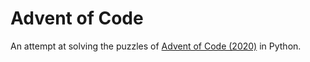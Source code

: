# Advent of Code

An attempt at solving the puzzles of [Advent of Code (2020)](https://adventofcode.com/2020) in Python.
